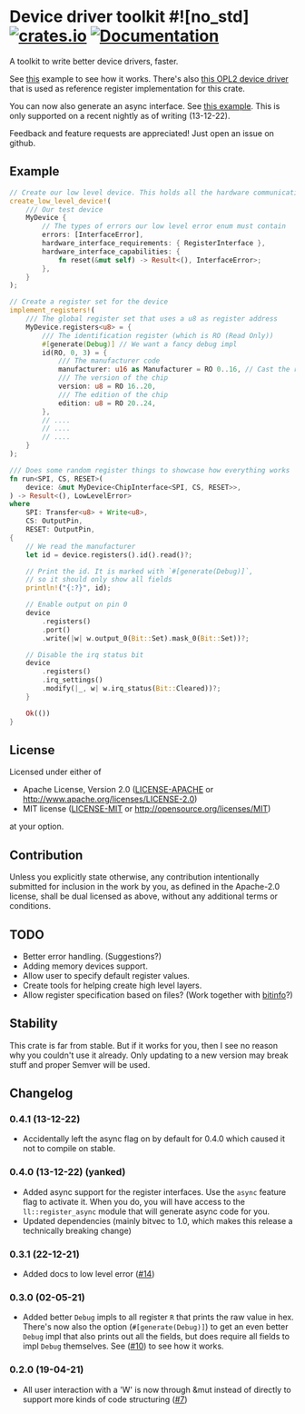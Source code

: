 # Device driver toolkit #![no_std] [![crates.io](https://img.shields.io/crates/v/device-driver.svg)](https://crates.io/crates/device-driver) [![Documentation](https://docs.rs/device-driver/badge.svg)](https://docs.rs/device-driver)

A toolkit to write better device drivers, faster.

See [this](./examples/spi_register_device.rs) example to see how it works. There's also [this OPL2 device driver](https://github.com/diondokter/opl-driver) that is used as reference register implementation for this crate.

You can now also generate an async interface. See [this example](./examples/spi_register_device_async.rs).
This is only supported on a recent nightly as of writing (13-12-22).

Feedback and feature requests are appreciated! Just open an issue on github.

## Example

```rust
// Create our low level device. This holds all the hardware communication definitions
create_low_level_device!(
    /// Our test device
    MyDevice {
        // The types of errors our low level error enum must contain
        errors: [InterfaceError],
        hardware_interface_requirements: { RegisterInterface },
        hardware_interface_capabilities: {
            fn reset(&mut self) -> Result<(), InterfaceError>;
        },
    }
);

// Create a register set for the device
implement_registers!(
    /// The global register set that uses a u8 as register address
    MyDevice.registers<u8> = {
        /// The identification register (which is RO (Read Only))
        #[generate(Debug)] // We want a fancy debug impl
        id(RO, 0, 3) = {
            /// The manufacturer code
            manufacturer: u16 as Manufacturer = RO 0..16, // Cast the raw int to an enum
            /// The version of the chip
            version: u8 = RO 16..20,
            /// The edition of the chip
            edition: u8 = RO 20..24,
        },
        // ....
        // ....
        // ....
    }
);

/// Does some random register things to showcase how everything works
fn run<SPI, CS, RESET>(
    device: &mut MyDevice<ChipInterface<SPI, CS, RESET>>,
) -> Result<(), LowLevelError>
where
    SPI: Transfer<u8> + Write<u8>,
    CS: OutputPin,
    RESET: OutputPin,
{
    // We read the manufacturer
    let id = device.registers().id().read()?;

    // Print the id. It is marked with `#[generate(Debug)]`,
    // so it should only show all fields
    println!("{:?}", id);

    // Enable output on pin 0
    device
        .registers()
        .port()
        .write(|w| w.output_0(Bit::Set).mask_0(Bit::Set))?;

    // Disable the irq status bit
    device
        .registers()
        .irq_settings()
        .modify(|_, w| w.irq_status(Bit::Cleared))?;
    }

    Ok(())
}
```

## License

Licensed under either of

 * Apache License, Version 2.0
   ([LICENSE-APACHE](LICENSE-APACHE) or http://www.apache.org/licenses/LICENSE-2.0)
 * MIT license
   ([LICENSE-MIT](LICENSE-MIT) or http://opensource.org/licenses/MIT)

at your option.

## Contribution

Unless you explicitly state otherwise, any contribution intentionally submitted
for inclusion in the work by you, as defined in the Apache-2.0 license, shall be
dual licensed as above, without any additional terms or conditions.

## TODO

- Better error handling. (Suggestions?)
- Adding memory devices support.
- Allow user to specify default register values.
- Create tools for helping create high level layers.
- Allow register specification based on files? (Work together with [bitinfo](https://crates.io/crates/bitinfo)?)

## Stability

This crate is far from stable. But if it works for you, then I see no reason why you couldn't use it already. Only updating to a new version may break stuff and proper Semver will be used.

## Changelog
### 0.4.1 (13-12-22)
- Accidentally left the async flag on by default for 0.4.0 which caused it not to compile on stable.
### 0.4.0 (13-12-22) (yanked)
- Added async support for the register interfaces. Use the `async` feature flag to activate it.
  When you do, you will have access to the `ll::register_async` module that will generate async code for you.
- Updated dependencies (mainly bitvec to 1.0, which makes this release a technically breaking change)

### 0.3.1 (22-12-21)
- Added docs to low level error ([#14](https://github.com/diondokter/device-driver/pull/10))
### 0.3.0 (02-05-21)
- Added better `Debug` impls to all register `R` that prints the raw value in hex.
  There's now also the option (`#[generate(Debug)]`) to get an even better `Debug` impl that also prints out all the fields,
  but does require all fields to impl `Debug` themselves.
  See ([#10](https://github.com/diondokter/device-driver/pull/10)) to see how it works.
### 0.2.0 (19-04-21)
- All user interaction with a 'W' is now through &mut instead of directly to support more kinds of code structuring ([#7](https://github.com/diondokter/device-driver/pull/7))
